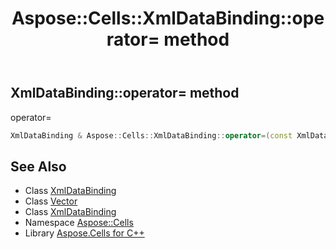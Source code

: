 ﻿---
title: Aspose::Cells::XmlDataBinding::operator= method
linktitle: operator=
second_title: Aspose.Cells for C++ API Reference
description: 'Aspose::Cells::XmlDataBinding::operator= method. operator= in C++.'
type: docs
weight: 300
url: /cpp/aspose.cells/xmldatabinding/operator_asm/
---
## XmlDataBinding::operator= method


operator=

```cpp
XmlDataBinding & Aspose::Cells::XmlDataBinding::operator=(const XmlDataBinding &src)
```

## See Also

* Class [XmlDataBinding](../)
* Class [Vector](../../vector/)
* Class [XmlDataBinding](../)
* Namespace [Aspose::Cells](../../)
* Library [Aspose.Cells for C++](../../../)

